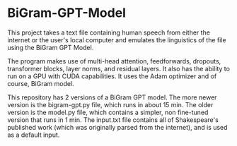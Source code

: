# BiGram-GPT-Model

This project takes a text file containing human speech from either the internet or the user's local computer and
emulates the linguistics of the file using the BiGram GPT Model.

The program makes use of multi-head attention, feedforwards, dropouts, transformer blocks, layer norms, and residual layers.
It also has the ability to run on a GPU with CUDA capabilities. It uses the Adam optimizer and of course, BiGram model.

This repository has 2 versions of a BiGram GPT model. The more newer version is the bigram-gpt.py file, which runs in about 15 min.
The older version is the model.py file, which contains a simpler, non fine-tuned version that runs in 1 min. The input.txt
file contains all of Shakespeare's published work (which was originally parsed from the internet), and is used as a default input.
